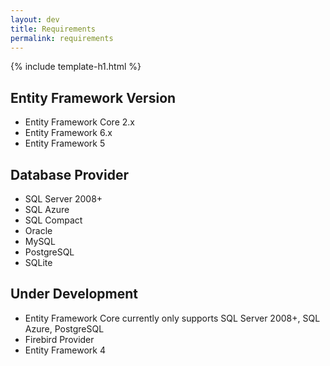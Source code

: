 ```yaml
---
layout: dev
title: Requirements
permalink: requirements
---
```


{% include template-h1.html %}

## Entity Framework Version



- Entity Framework Core 2.x
- Entity Framework 6.x
- Entity Framework 5

## Database Provider

- SQL Server 2008+
- SQL Azure
- SQL Compact
- Oracle
- MySQL
- PostgreSQL
- SQLite

## Under Development

- Entity Framework Core currently only supports SQL Server 2008+, SQL Azure, PostgreSQL
- Firebird Provider
- Entity Framework 4
